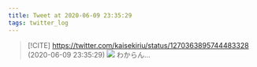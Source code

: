 ```yaml
---
title: Tweet at 2020-06-09 23:35:29
tags: twitter_log
---
```


> [!CITE] https://twitter.com/kaisekiriu/status/1270363895744483328 (2020-06-09 23:35:29)
> ![](https://twitter.com/kaisekiriu/status/1270363895744483328)
> わからん…
